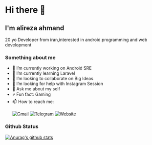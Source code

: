 # Hi there 👋
## I'm alireza ahmand
20 yo Developer from iran,interested in android programming and web development
### Something about me
- 🔭 I’m currently working on Android SRE
- 🌱 I’m currently learning Laravel
- 👯 I’m looking to collaborate on Big Ideas
- 🤔 I’m looking for help with Instagram Session
- 💬 Ask me about my self
- ⚡ Fun fact: Gaming
- 📫 How to reach me: \
\
[![Gmail](https://img.shields.io/badge/Gmail-D14836?style=for-the-badge&logo=gmail&logoColor=white)](mailto:ahmand@vk.com)
[![Telegram](https://img.shields.io/badge/Telegram-2CA5E0?style=for-the-badge&logo=telegram&logoColor=white)](tg://resolve?domain=incognito_coder)
[![Website](https://img.shields.io/badge/website-000000?style=for-the-badge&logo=About.me&logoColor=white)](https://mr-alireza.ir)
### Github Status
[![Anurag's github stats](https://github-readme-stats.vercel.app/api?username=Incognito-Coder&theme=radical)](https://github.com/anuraghazra/github-readme-stats)
